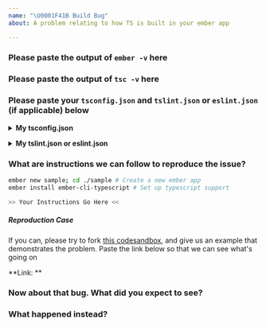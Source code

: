 ```yaml
---
name: "\U0001F41B Build Bug"
about: A problem relating to how TS is built in your ember app

---
```


<!-- This template is for bugs relating to Ember.js typescript support & infrastructure.
     Please fill out all of the required information below -->

### Please paste the output of `ember -v` here
<!-- example

  ember-cli: 3.1.4
  node: 10.5.0
  os: darwin x64

-->

### Please paste the output of `tsc -v` here
<!-- example

  Version 2.9.2

-->

### Please paste your `tsconfig.json` and `tslint.json` or `eslint.json` (if applicable) below


<details><summary><b>My tsconfig.json</b></summary><pre>

  <!-- Paste your tsconfig.json here -->
  
</pre></details>

<details><summary><b>My tslint.json or eslint.json</b></summary><pre>

  <!-- Paste your tslint.json here -->

</pre></details>

### What are instructions we can follow to reproduce the issue?
```sh
ember new sample; cd ./sample # Create a new ember app
ember install ember-cli-typescript # Set up typescript support

>> Your Instructions Go Here <<

```

##### Reproduction Case
If you can, please try to fork [this codesandbox](https://codesandbox.io/s/github/mike-north/ember-new-output/tree/ts), and give us an example that demonstrates the problem. Paste the link below so that we can see what's going on

**Link: ** <your link here>

<!-- example: "Create a new route, add an action to it as shown in the following code sample" -->

### Now about that bug. What did you expect to see?
<!-- example: "I expected to be able to invoke my function foo() -->

### What happened instead?
<!-- example: "TypeScript seems to think that there is no function foo()" -->
